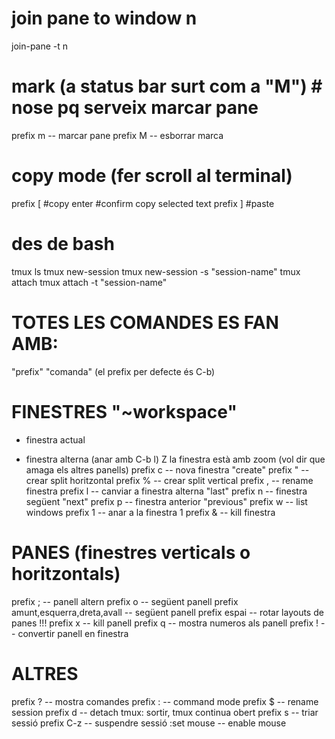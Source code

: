 # join pane to window n
  join-pane -t n

# mark (a status bar surt com a "M") # nose pq serveix marcar pane
  prefix m -- marcar pane
  prefix M -- esborrar marca

# copy mode (fer scroll al terminal)
  prefix [ #copy
  enter    #confirm copy selected text
  prefix ] #paste

# des de bash
  tmux ls
  tmux new-session
  tmux new-session -s "session-name"
  tmux attach
  tmux attach -t "session-name"

# TOTES LES COMANDES ES FAN AMB:
  "prefix" "comanda"
  (el prefix per defecte és C-b)

# FINESTRES "~workspace"
  * finestra actual
  - finestra alterna (anar amb C-b l)
  Z la finestra està amb zoom (vol dir que amaga els altres panells)
  prefix c -- nova finestra "create"
  prefix " -- crear split horitzontal
  prefix % -- crear split vertical
  prefix , -- rename finestra
  prefix l -- canviar a finestra alterna "last"
  prefix n -- finestra següent "next"
  prefix p -- finestra anterior "previous"
  prefix w -- list windows
  prefix 1 -- anar a la finestra 1
  prefix & -- kill finestra

# PANES (finestres verticals o horitzontals)
  prefix ;                          -- panell altern
  prefix o                          -- següent panell
  prefix amunt,esquerra,dreta,avall -- següent panell
  prefix espai                      -- rotar layouts de panes !!!
  prefix x                          -- kill panell
  prefix q                          -- mostra numeros als panell
  prefix !                          -- convertir panell en finestra

# ALTRES
  prefix ?   -- mostra comandes
  prefix :   -- command mode
  prefix $   -- rename session
  prefix d   -- detach tmux: sortir, tmux continua obert
  prefix s   -- triar sessió
  prefix C-z -- suspendre sessió
  :set mouse -- enable mouse
